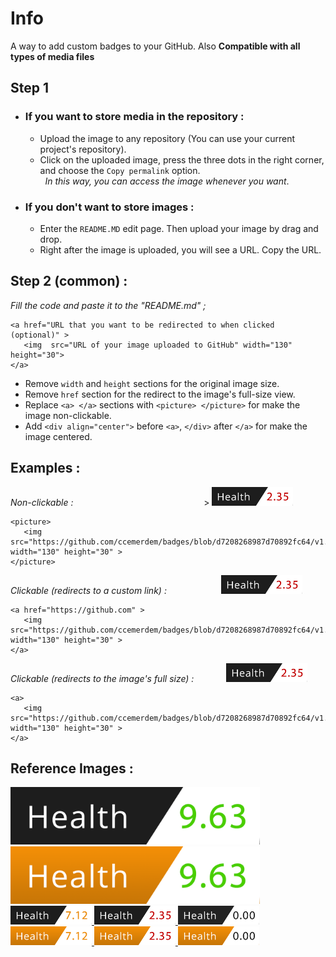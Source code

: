 # Info
A way to add custom badges to your GitHub. Also **Compatible with all types of media files** 
## Step 1

- ### If you want to store media in the repository :
  - Upload the image to any repository (You can use your current project's repository). 
  - Click on the uploaded image, press the three dots in the right corner, and choose the ```Copy permalink``` option. <br>  *In this way, you can access the image whenever you want*.

- ### If you don't want to store images :
  - Enter the ```README.MD``` edit page. Then upload your image by drag and drop. 
  - Right after the image is uploaded, you will see a URL. Copy the URL.

## Step 2 (common) :
*Fill the code and paste it to the "README.md" ;*
```
<a href="URL that you want to be redirected to when clicked (optional)" >
   <img  src="URL of your image uploaded to GitHub" width="130" height="30"> 
</a>
```
   - Remove ```width``` and ```height``` sections for the original image size. <br>
   - Remove ```href``` section for the redirect to the image's full-size view. <br>
   - Replace ```<a> </a>``` sections with ```<picture> </picture>``` for make the image non-clickable.
   - Add ```<div align="center">``` before ```<a>```, ```</div>``` after ```</a>``` for make the image centered.

## Examples :

*Non-clickable :*                                                    
<picture> > <img src="https://github.com/ccemerdem/badges/blob/d7206826c5580e8c94ef94887d7058b49892fc64/v1.3.png" width="130" height="30" > </picture>
```
<picture> 
   <img src="https://github.com/ccemerdem/badges/blob/d7208268987d70892fc64/v1.2.png" width="130" height="30" >
</picture>
```
*Clickable (redirects to a custom link) :*                     
<a href="https://github.com" >
    <img  src="https://github.com/ccemerdem/badges/blob/d7206826c5580e8c94ef94887d7058b49892fc64/v1.3.png" width="130" height="30" > </a>
```
<a href="https://github.com" >
   <img src="https://github.com/ccemerdem/badges/blob/d7208268987d70892fc64/v1.2.png" width="130" height="30" >
</a>
```
*Clickable (redirects to the image's full size)  :*            
<a>
    <img src="https://github.com/ccemerdem/badges/blob/d7206826c5580e8c94ef94887d7058b49892fc64/v1.3.png" width="130" height="30" > </a>
```
<a>
   <img src="https://github.com/ccemerdem/badges/blob/d7208268987d70892fc64/v1.2.png" width="130" height="30" >
</a>
```







## Reference Images :

<a  href="https://codescene.com/" >
    <img  src="https://github.com/ccemerdem/badges/blob/d7206826c5580e8c94ef94887d7058b49892fc64/v1.1.png"width="399" height="92" > </a>

<a  href="https://codescene.com/" >
    <img  src="https://github.com/ccemerdem/badges/blob/d7206826c5580e8c94ef94887d7058b49892fc64/v2.1.png"width="399" height="92" > </a><br>   

<a  href="https://codescene.com/" >
    <img  src="https://github.com/ccemerdem/badges/blob/d7206826c5580e8c94ef94887d7058b49892fc64/v1.2.png" width="130" height="30" > </a>

<a  href="https://codescene.com/" >
    <img  src="https://github.com/ccemerdem/badges/blob/d7206826c5580e8c94ef94887d7058b49892fc64/v1.3.png" width="130" height="30" > </a>

<a  href="https://codescene.com/" >
    <img  src="https://github.com/ccemerdem/badges/blob/d7206826c5580e8c94ef94887d7058b49892fc64/v1.4.png" width="130" height="30" > </a>

<a  href="https://codescene.com/" >
    <img  src="https://github.com/ccemerdem/badges/blob/d7206826c5580e8c94ef94887d7058b49892fc64/v2.2.png " width="130" height="30" > </a>

<a  href="https://codescene.com/" >
    <img  src="https://github.com/ccemerdem/badges/blob/d7206826c5580e8c94ef94887d7058b49892fc64/v2.3.png " width="130" height="30" > </a>

<a  href="https://codescene.com/" >
    <img  src="https://github.com/ccemerdem/badges/blob/d7206826c5580e8c94ef94887d7058b49892fc64/v2.4.png " width="130" height="30" > </a> 


